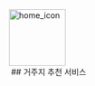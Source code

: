 <div style="display: flex; align="left";>
    <img src="https://github.com/user-attachments/assets/f521acdb-4507-4aee-8abd-ac88f80318bb" alt="home_icon" width="100" height="100" align='left'>

</div>
    ## 거주지 추천 서비스
